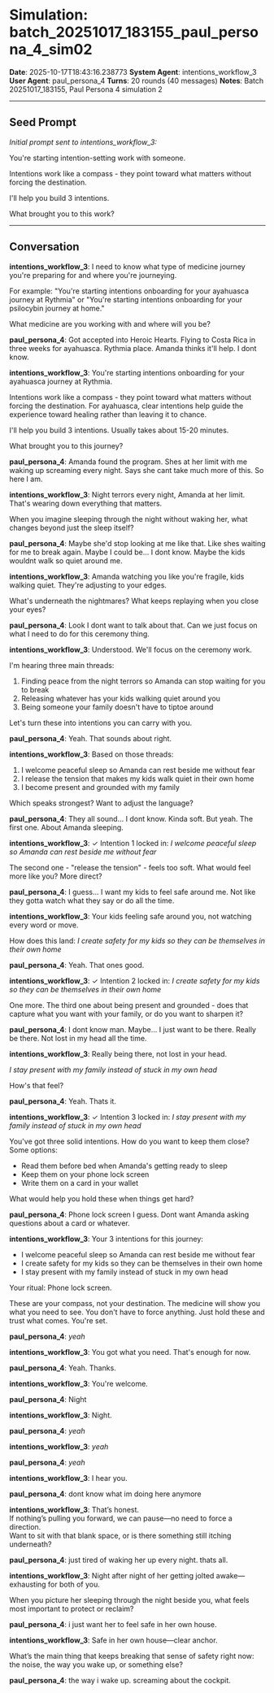 # Simulation: batch_20251017_183155_paul_persona_4_sim02

**Date**: 2025-10-17T18:43:16.238773
**System Agent**: intentions_workflow_3
**User Agent**: paul_persona_4
**Turns**: 20 rounds (40 messages)
**Notes**: Batch 20251017_183155, Paul Persona 4 simulation 2

---

## Seed Prompt

*Initial prompt sent to intentions_workflow_3:*

You're starting intention-setting work with someone.

Intentions work like a compass - they point toward what matters without forcing the destination.

I'll help you build 3 intentions.

What brought you to this work?

---

## Conversation

**intentions_workflow_3**: I need to know what type of medicine journey you're preparing for and where you're journeying. 

For example: "You're starting intentions onboarding for your ayahuasca journey at Rythmia" or "You're starting intentions onboarding for your psilocybin journey at home."

What medicine are you working with and where will you be?


**paul_persona_4**: Got accepted into Heroic Hearts. Flying to Costa Rica in three weeks for ayahuasca. Rythmia place. Amanda thinks it'll help. I dont know.


**intentions_workflow_3**: You're starting intentions onboarding for your ayahuasca journey at Rythmia.

Intentions work like a compass - they point toward what matters without forcing the destination. For ayahuasca, clear intentions help guide the experience toward healing rather than leaving it to chance.

I'll help you build 3 intentions. Usually takes about 15-20 minutes.

What brought you to this journey?


**paul_persona_4**: Amanda found the program. Shes at her limit with me waking up screaming every night. Says she cant take much more of this. So here I am.


**intentions_workflow_3**: Night terrors every night, Amanda at her limit. That's wearing down everything that matters.

When you imagine sleeping through the night without waking her, what changes beyond just the sleep itself?


**paul_persona_4**: Maybe she'd stop looking at me like that. Like shes waiting for me to break again. Maybe I could be... I dont know. Maybe the kids wouldnt walk so quiet around me.


**intentions_workflow_3**: Amanda watching you like you're fragile, kids walking quiet. They're adjusting to your edges.

What's underneath the nightmares? What keeps replaying when you close your eyes?


**paul_persona_4**: Look I dont want to talk about that. Can we just focus on what I need to do for this ceremony thing.


**intentions_workflow_3**: Understood. We'll focus on the ceremony work.

I'm hearing three main threads:
1. Finding peace from the night terrors so Amanda can stop waiting for you to break
2. Releasing whatever has your kids walking quiet around you
3. Being someone your family doesn't have to tiptoe around

Let's turn these into intentions you can carry with you.


**paul_persona_4**: Yeah. That sounds about right.


**intentions_workflow_3**: Based on those threads:

1. I welcome peaceful sleep so Amanda can rest beside me without fear
2. I release the tension that makes my kids walk quiet in their own home  
3. I become present and grounded with my family

Which speaks strongest? Want to adjust the language?


**paul_persona_4**: They all sound... I dont know. Kinda soft. But yeah. The first one. About Amanda sleeping.


**intentions_workflow_3**: ✓ Intention 1 locked in: *I welcome peaceful sleep so Amanda can rest beside me without fear*

The second one - "release the tension" - feels too soft. What would feel more like you? More direct?


**paul_persona_4**: I guess... I want my kids to feel safe around me. Not like they gotta watch what they say or do all the time.


**intentions_workflow_3**: Your kids feeling safe around you, not watching every word or move.

How does this land: *I create safety for my kids so they can be themselves in their own home*


**paul_persona_4**: Yeah. That ones good.


**intentions_workflow_3**: ✓ Intention 2 locked in: *I create safety for my kids so they can be themselves in their own home*

One more. The third one about being present and grounded - does that capture what you want with your family, or do you want to sharpen it?


**paul_persona_4**: I dont know man. Maybe... I just want to be there. Really be there. Not lost in my head all the time.


**intentions_workflow_3**: Really being there, not lost in your head.

*I stay present with my family instead of stuck in my own head*

How's that feel?


**paul_persona_4**: Yeah. Thats it.


**intentions_workflow_3**: ✓ Intention 3 locked in: *I stay present with my family instead of stuck in my own head*

You've got three solid intentions. How do you want to keep them close? Some options:

- Read them before bed when Amanda's getting ready to sleep
- Keep them on your phone lock screen
- Write them on a card in your wallet

What would help you hold these when things get hard?


**paul_persona_4**: Phone lock screen I guess. Dont want Amanda asking questions about a card or whatever.


**intentions_workflow_3**: Your 3 intentions for this journey:
- I welcome peaceful sleep so Amanda can rest beside me without fear
- I create safety for my kids so they can be themselves in their own home  
- I stay present with my family instead of stuck in my own head

Your ritual: Phone lock screen. 

These are your compass, not your destination. The medicine will show you what you need to see. You don't have to force anything. Just hold these and trust what comes. You're set.


**paul_persona_4**: *yeah*


**intentions_workflow_3**: You got what you need. That's enough for now.


**paul_persona_4**: Yeah. Thanks.


**intentions_workflow_3**: You're welcome.


**paul_persona_4**: Night


**intentions_workflow_3**: Night.


**paul_persona_4**: *yeah*


**intentions_workflow_3**: *yeah*


**paul_persona_4**: *yeah*


**intentions_workflow_3**: I hear you.


**paul_persona_4**: dont know what im doing here anymore


**intentions_workflow_3**: That’s honest.  
If nothing’s pulling you forward, we can pause—no need to force a direction.  
Want to sit with that blank space, or is there something still itching underneath?


**paul_persona_4**: just tired of waking her up every night. thats all.


**intentions_workflow_3**: Night after night of her getting jolted awake—exhausting for both of you.

When you picture her sleeping through the night beside you, what feels most important to protect or reclaim?


**paul_persona_4**: i just want her to feel safe in her own house.


**intentions_workflow_3**: Safe in her own house—clear anchor.

What’s the main thing that keeps breaking that sense of safety right now: the noise, the way you wake up, or something else?


**paul_persona_4**: the way i wake up. screaming about the cockpit.

